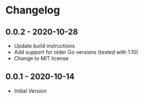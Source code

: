 # Changelog

## 0.0.2 - 2020-10-28
* Update build instructions
* Add support for older Go versions (tested with 1.10)
* Change to MIT license

## 0.0.1 - 2020-10-14
* Initial Version
